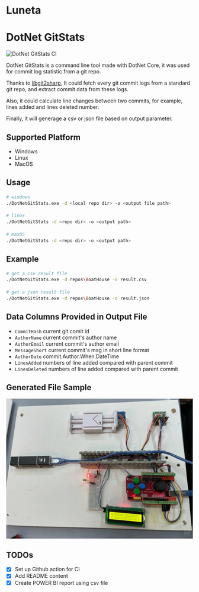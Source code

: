 # Luneta
# DotNet GitStats

![DotNet GitStats CI](https://github.com/leansoftX/dotnet-gitstats/workflows/DotNet%20GitStats%20CI/badge.svg)

DotNet GitStats is a command line tool made with DotNet Core, it was used for commit log statistic from a git repo.

Thanks to [libgit2sharp](https://github.com/libgit2/libgit2sharp),
It could fetch every git commit logs from a standard git repo, and extract commit data from these logs.

Also, it could calculate line changes between two commits, for example, lines added and lines deleted number.

Finally, it will generage a csv or json file based on output parameter.

## Supported Platform

- Windows
- Linux
- MacOS

## Usage

```bash
# windows
./DotNetGitStats.exe -d <local repo dir> -o <output file path>

# linux
./DotNetGitStats -d <repo dir> -o <output path>

# maxOS
./DotNetGitStats -d <repo dir> -o <output path>
```

## Example

```bash
# get a csv result file
./DotNetGitStats.exe -d repos\BoatHouse -o result.csv

# get a json result file
./DotNetGitStats.exe -d repos\BoatHouse -o result.json
```

## Data Columns Provided in Output File

- `CommitHash` current git comit id
- `AuthorName`  current commit's author name
- `AuthorEmail` current commit's author email
- `MessageShort` current commit's msg in short line format
- `AuthorDate` commit.Author.When.DateTime
- `LinesAdded` numbers of line added compared with parent commit
- `LinesDeleted` numbers of line added  compared with parent commit

## Generated File Sample

![csv sample](images/irudia.png)

## TODOs

- [x] Set up Github action for CI
- [x] Add README content
- [x] Create POWER BI report using csv file
